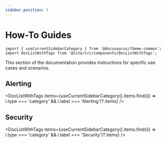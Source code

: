 ```yaml
---
sidebar_position: 3
---
```


# How-To Guides

```mdx-code-block
import { useCurrentSidebarCategory } from '@docusaurus/theme-common';
import DocListWithTags from '@site/src/components/DocListWithTags';
```

This section of the documentation provides instructions for specific use cases and scenarios.

## Alerting

<DocListWithTags items={useCurrentSidebarCategory().items.find((i) => i.type === 'category' && i.label === 'Alerting')?.items} />

## Security

<DocListWithTags items={useCurrentSidebarCategory().items.find((i) => i.type === 'category' && i.label === 'Security')?.items} />
